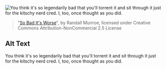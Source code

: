 ![You think it's so legendarily bad that you'll torrent it and sit through it just for the kitschy nerd cred. I, too, once thought as you did.](https://imgs.xkcd.com/comics/so_bad_its_worse.png)
> "[So Bad It's Worse](https://xkcd.com/653/)", by Randall Munroe, licensed under Creative Commons Attribution-NonCommercial 2.5 License

## Alt Text
You think it's so legendarily bad that you'll torrent it and sit through it just for the kitschy nerd cred. I, too, once thought as you did.
